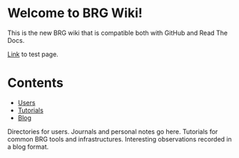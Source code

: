 # Welcome to BRG Wiki!

This is the new BRG wiki that is compatible both with GitHub and Read The
Docs.

[Link](test-page.md) to test page.

# Contents

* [Users](users/README.md)
* [Tutorials](tutorials/README.md)
* [Blog](blog/README.md)

Directories for users. Journals and personal notes go here.
Tutorials for common BRG tools and infrastructures.
Interesting observations recorded in a blog format.
